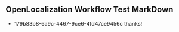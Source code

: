 ## OpenLocalization Workflow Test MarkDown
* 179b83b8-6a9c-4467-9ce6-4fd47ce9456c thanks!

<!--HONumber=Jul16_HO2-->


